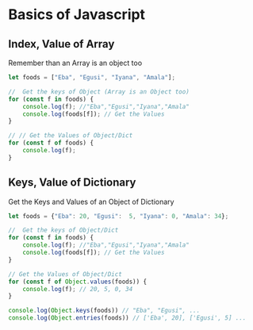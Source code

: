 # Basics of Javascript

## Index, Value of Array

Remember than an Array is an object too

```js
let foods = ["Eba", "Egusi", "Iyana", "Amala"];

//  Get the keys of Object (Array is an Object too)
for (const f in foods) {
    console.log(f); //"Eba","Egusi","Iyana","Amala"
    console.log(foods[f]); // Get the Values
}

// // Get the Values of Object/Dict
for (const f of foods) {
    console.log(f);
}
```


## Keys, Value of Dictionary

Get the Keys and Values of an Object of Dictionary
```js
let foods = {"Eba": 20, "Egusi":  5, "Iyana": 0, "Amala": 34};

//  Get the keys of Object/Dict
for (const f in foods) {
    console.log(f); //"Eba","Egusi","Iyana","Amala"
    console.log(foods[f]); // Get the Values
}

// Get the Values of Object/Dict
for (const f of Object.values(foods)) {
    console.log(f); // 20, 5, 0, 34
}

console.log(Object.keys(foods)) // "Eba", "Egusi", ...
console.log(Object.entries(foods)) // ['Eba', 20], ['Egusi', 5] ...
```